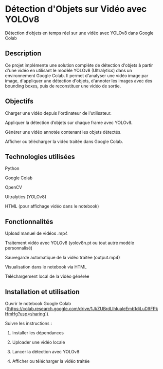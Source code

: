 # Détection d'Objets sur Vidéo avec YOLOv8 
Détection d’objets en temps réel sur une vidéo avec YOLOv8 dans Google Colab

## Description
Ce projet implémente une solution complète de détection d'objets à partir d'une vidéo en utilisant le modèle YOLOv8 (Ultralytics) dans un environnement Google Colab. Il permet d'analyser une vidéo image par image, d'appliquer une détection d'objets, d'annoter les images avec des bounding boxes, puis de reconstituer une vidéo de sortie.

## Objectifs
Charger une vidéo depuis l'ordinateur de l'utilisateur.

Appliquer la détection d’objets sur chaque frame avec YOLOv8.

Générer une vidéo annotée contenant les objets détectés.

Afficher ou télécharger la vidéo traitée dans Google Colab.

## Technologies utilisées
Python

Google Colab

OpenCV

Ultralytics (YOLOv8)

HTML (pour affichage vidéo dans le notebook)

## Fonctionnalités
Upload manuel de vidéos .mp4

Traitement vidéo avec YOLOv8 (yolov8n.pt ou tout autre modèle personnalisé)

Sauvegarde automatique de la vidéo traitée (output.mp4)

Visualisation dans le notebook via HTML

Téléchargement local de la vidéo générée

## Installation et utilisation
Ouvrir le notebook Google Colab ([https://colab.research.google.com/drive/1JkZUBrdLlhIuaIeEmb1diLuD9FPkHmHg?usp=sharing]).

Suivre les instructions :

1. Installer les dépendances

2. Uploader une vidéo locale

3. Lancer la détection avec YOLOv8

4. Afficher ou télécharger la vidéo traitée
